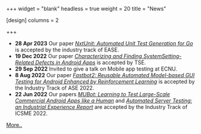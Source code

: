 +++
widget = "blank"
headless = true
weight = 20
title = "News"

[design]
    columns = 2

+++
- **28 Apr 2023** Our paper *[NxtUnit: Automated Unit Test Generation for Go]()* is accepted by the industry track of EASE.
- **19 Dec 2022** Our paper *[Characterizing and Finding SystemSetting-Related Defects in Android Apps](publication/tse22/)* is accepted by TSE.
- **29 Sep 2022** Invited to give a talk on Mobile app testing at ECNU.
- **8 Aug 2022** Our paper *[Fastbot2: Reusable Automated Model-based GUI Testing for Android Enhanced by Reinforcement Learning](publication/fastbot2/)* is accepted by the Industry Track of ASE 2022.
- **22 Jun 2022** Our papers *[MUBot: Learning to Test Large-Scale Commercial Android Apps like a Human](publication/mubot/)* and *[Automated Server Testing: an Industrial Experience Report](publication/sit/)* are accepted by the Industry Track of ICSME 2022.

<div style="display:none" id="more_news">

- **05 Jul 2021** Joined ByteDance as a Tech Expert / Senior Researcher within the Quality Lab
- **30 Jun 2021** Our paper *[Testing Smart Contracts: Which Technique Performs Best?](https://dl.acm.org/doi/10.1145/3475716.3475779)* is accepted by ESEM 2021.
- **15 Jun 2021** Our paper *[CAT: Change-focused Android GUI Testing](https://ieeexplore.ieee.org/abstract/document/9609107/)* is accepted by ICSME 2021.
- **28 Dec 2020** Started project with ByteDance on Android testing.
- **23 Nov 2020** Started part-time programming language research intern at Huawei Edinburgh Research Centre mentored by Dan Ghica, the PL group lead.
- **20 Jan 2020** Our paper *[Automated Test Generation for OpenCL Kernels Using Fuzzing and Constraint Solving](https://dl.acm.org/doi/abs/10.1145/3366428.3380768)* is accepted by PPoPP’s GPGPU Workshop 2020.
- **28 Oct 2019** Joined Huawei London Research Centre as a Mobile GPU Intern mentored by Graham Connor, the Chief GPU Scientist.
- **30 Sep 2019** Our papers *[SIF: A Framework for Solidity Contract Instrumentation and Analysis](https://ieeexplore.ieee.org/document/8945726)* and *[SolAnalyser: A Framework for Analysing and Testing Smart Contracts](https://ieeexplore.ieee.org/document/8945725)* are accepted by APSEC 2019.
- **31 Jul 2019** We are excited to release **[SIF](https://github.com/chao-peng/Sif)** - a code analysis and instrumentation framework for Solidity smart contracts.
- **30 May 2019** My PhD research proposal *[On the Correctness of GPU programs](https://chao-peng.github.io/publication/isstads/)* is accepted by ISSTA 2019 Doctoral Symposium.
- **24 Jan 2019** Our paper *[CLTestCheck: Measuring Test Effectiveness for GPU Kernels](https://chao-peng.github.io/publication/cltestcheck/)* is accepted by FASE 2019.
- **01 Sep 2017** Started my PhD at University of Edinburgh with Dr. Ajitha Rajan fully funded by School of Informatics Scholarship.
- **17 Nov 2016** Our Team EPCC selected to participate in the final round of the ISC Student Cluster Competition.

</div>
<script>
    function handleNews() {
        button_more = document.getElementById("button_more");
        news = document.getElementById("more_news");
        if (button_more.innerHTML == "More..") {
            button_more.innerHTML = "Hide";
            news.style.display="block";
        } else {
            button_more.innerHTML = "More..";
            news.style.display="none";
        }
    }
</script>
<u><a onclick="handleNews()" id="button_more">More..</a></u>
